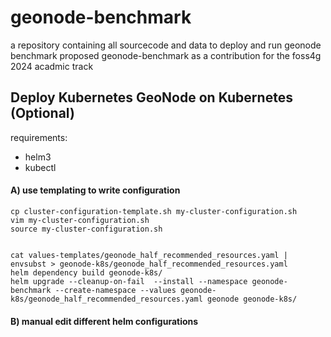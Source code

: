 # geonode-benchmark
a repository containing all sourcecode and data to deploy and run geonode benchmark proposed geonode-benchmark as a contribution for the foss4g 2024 acadmic track

## Deploy Kubernetes GeoNode on Kubernetes (Optional)

requirements:
- helm3
- kubectl

#### A) use templating to write configuration
```
cp cluster-configuration-template.sh my-cluster-configuration.sh
vim my-cluster-configuration.sh
source my-cluster-configuration.sh


cat values-templates/geonode_half_recommended_resources.yaml | envsubst > geonode-k8s/geonode_half_recommended_resources.yaml
helm dependency build geonode-k8s/
helm upgrade --cleanup-on-fail  --install --namespace geonode-benchmark --create-namespace --values geonode-k8s/geonode_half_recommended_resources.yaml geonode geonode-k8s/
```


#### B) manual edit different helm configurations



